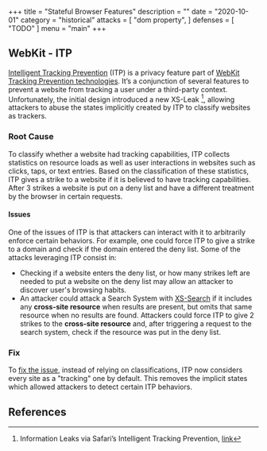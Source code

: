 +++
title = "Stateful Browser Features"
description = ""
date = "2020-10-01"
category = "historical"
attacks = [
    "dom property",
]
defenses = [
    "TODO"
]
menu = "main"
+++

## WebKit - ITP

[Intelligent Tracking Prevention](https://webkit.org/tracking-prevention/) (ITP) is a privacy feature part of [WebKit Tracking Prevention technologies](https://webkit.org/tracking-prevention/). It’s a conjunction of several features to prevent a website from tracking a user under a third-party context. Unfortunately, the initial design introduced a new XS-Leak [^1], allowing attackers to abuse the states implicitly created by ITP to classify websites as trackers.

### Root Cause

To classify whether a website had tracking capabilities, ITP collects statistics on resource loads as well as user interactions in websites such as clicks, taps, or text entries. Based on the classification of these statistics, ITP gives a strike to a website if it is believed to have tracking capabilities. After 3 strikes a website is put on a deny list and have a different treatment by the browser in certain requests.

#### Issues

One of the issues of ITP is that attackers can interact with it to arbitrarily enforce certain behaviors. For example, one could force ITP to give a strike to a domain and check if the domain entered the deny list. Some of the attacks leveraging ITP consist in:

- Checking if a website enters the deny list, or how many strikes left are needed to put a website on the deny list may allow an attacker to discover user's browsing habits.
- An attacker could attack a Search System with [XS-Search](https://TODO) if it includes any **cross-site resource** when results are present, but omits that same resource when no results are found. Attackers could force ITP to give 2 strikes to the **cross-site resource** and, after triggering a request to the search system, check if the resource was put in the deny list.

### Fix

To [fix the issue](https://webkit.org/blog/9661/preventing-tracking-prevention-tracking/), instead of relying on classifications, ITP now considers every site as a "tracking" one by default. This removes the implicit states which allowed attackers to detect certain ITP behaviors.

## References

[^1]: Information Leaks via Safari’s Intelligent Tracking Prevention, [link](https://arxiv.org/pdf/2001.07421.pdf)
[^2]: Preventing Tracking Prevention Tracking, [link](https://webkit.org/blog/9661/preventing-tracking-prevention-tracking/)
